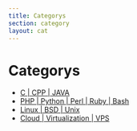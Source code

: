 ```yaml
---
title: Categorys
section: category
layout: cat 
---
```


Categorys
===========================
 
* [C | CPP | JAVA][Code]
* [PHP | Python | Perl | Ruby | Bash][spl]
* [Linux | BSD | Unix][os]
* [Cloud | Virtualization | VPS][virtualization]
                                                                                                                                                             
[Code]:/categorys/Code.html
[spl]:/categorys/spl.html
[virtualization]:/categorys/virtualization.html
[os]:/categorys/os.html
